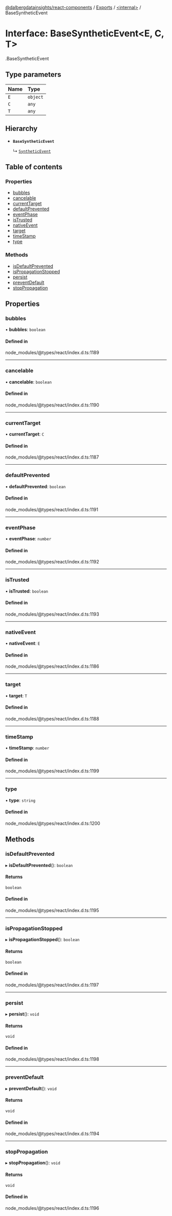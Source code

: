[@dalbergdatainsights/react-components](../README.md) / [Exports](../modules.md) / [<internal\>](../modules/internal_.md) / BaseSyntheticEvent

# Interface: BaseSyntheticEvent<E, C, T\>

[<internal>](../modules/internal_.md).BaseSyntheticEvent

## Type parameters

| Name | Type |
| :------ | :------ |
| `E` | `object` |
| `C` | `any` |
| `T` | `any` |

## Hierarchy

- **`BaseSyntheticEvent`**

  ↳ [`SyntheticEvent`](internal_.SyntheticEvent.md)

## Table of contents

### Properties

- [bubbles](internal_.BaseSyntheticEvent.md#bubbles)
- [cancelable](internal_.BaseSyntheticEvent.md#cancelable)
- [currentTarget](internal_.BaseSyntheticEvent.md#currenttarget)
- [defaultPrevented](internal_.BaseSyntheticEvent.md#defaultprevented)
- [eventPhase](internal_.BaseSyntheticEvent.md#eventphase)
- [isTrusted](internal_.BaseSyntheticEvent.md#istrusted)
- [nativeEvent](internal_.BaseSyntheticEvent.md#nativeevent)
- [target](internal_.BaseSyntheticEvent.md#target)
- [timeStamp](internal_.BaseSyntheticEvent.md#timestamp)
- [type](internal_.BaseSyntheticEvent.md#type)

### Methods

- [isDefaultPrevented](internal_.BaseSyntheticEvent.md#isdefaultprevented)
- [isPropagationStopped](internal_.BaseSyntheticEvent.md#ispropagationstopped)
- [persist](internal_.BaseSyntheticEvent.md#persist)
- [preventDefault](internal_.BaseSyntheticEvent.md#preventdefault)
- [stopPropagation](internal_.BaseSyntheticEvent.md#stoppropagation)

## Properties

### bubbles

• **bubbles**: `boolean`

#### Defined in

node_modules/@types/react/index.d.ts:1189

___

### cancelable

• **cancelable**: `boolean`

#### Defined in

node_modules/@types/react/index.d.ts:1190

___

### currentTarget

• **currentTarget**: `C`

#### Defined in

node_modules/@types/react/index.d.ts:1187

___

### defaultPrevented

• **defaultPrevented**: `boolean`

#### Defined in

node_modules/@types/react/index.d.ts:1191

___

### eventPhase

• **eventPhase**: `number`

#### Defined in

node_modules/@types/react/index.d.ts:1192

___

### isTrusted

• **isTrusted**: `boolean`

#### Defined in

node_modules/@types/react/index.d.ts:1193

___

### nativeEvent

• **nativeEvent**: `E`

#### Defined in

node_modules/@types/react/index.d.ts:1186

___

### target

• **target**: `T`

#### Defined in

node_modules/@types/react/index.d.ts:1188

___

### timeStamp

• **timeStamp**: `number`

#### Defined in

node_modules/@types/react/index.d.ts:1199

___

### type

• **type**: `string`

#### Defined in

node_modules/@types/react/index.d.ts:1200

## Methods

### isDefaultPrevented

▸ **isDefaultPrevented**(): `boolean`

#### Returns

`boolean`

#### Defined in

node_modules/@types/react/index.d.ts:1195

___

### isPropagationStopped

▸ **isPropagationStopped**(): `boolean`

#### Returns

`boolean`

#### Defined in

node_modules/@types/react/index.d.ts:1197

___

### persist

▸ **persist**(): `void`

#### Returns

`void`

#### Defined in

node_modules/@types/react/index.d.ts:1198

___

### preventDefault

▸ **preventDefault**(): `void`

#### Returns

`void`

#### Defined in

node_modules/@types/react/index.d.ts:1194

___

### stopPropagation

▸ **stopPropagation**(): `void`

#### Returns

`void`

#### Defined in

node_modules/@types/react/index.d.ts:1196
